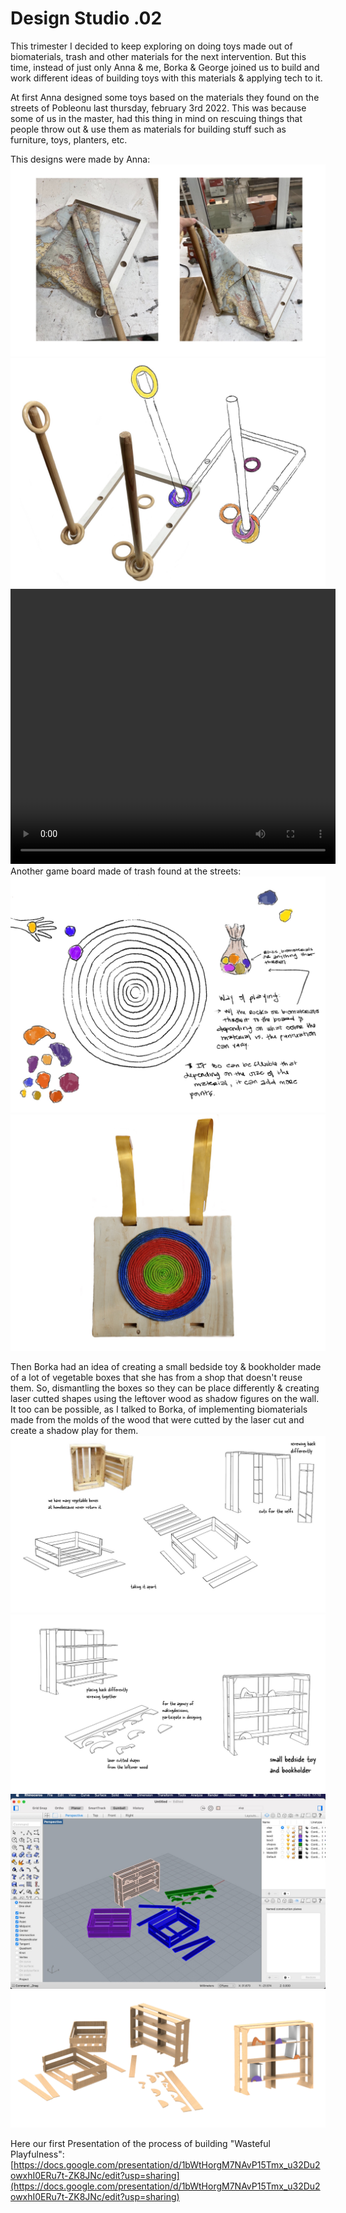 # Design Studio .02

This trimester I decided to keep exploring on doing toys made out of biomaterials, trash and other materials for the next intervention. But this time, instead of just only Anna & me, Borka & George joined us to build and work different ideas of building toys with this materials & applying tech to it.

At first Anna designed some toys based on the materials they found on the streets of Pobleonu last thursday, february 3rd 2022. This was because some of us in the master, had this thing in mind on rescuing things that people throw out & use them as materials for building stuff such as furniture, toys, planters, etc.

This designs were made by Anna:
<img src= "../../images/Trash.jpg" alt="Photo of Anna's Trash">
<img src= "../../images/Throwit.jpg" alt="Photo of Anna's game made of trash">
<video src= "../../images/IMG_7717.MOV" width="520" height="440" controls></video>
Another game board made of trash found at the streets:
<img src= "../../images/Boceto3.jpg" alt="Photo of Drawing of board game">
<img src= "../../images/Board.jpg" alt="Photo of Board game">

Then Borka had an idea of creating a small bedside toy & bookholder made of a lot of vegetable boxes that she has from a shop that doesn't reuse them. So, dismantling the boxes so they can be place differently & creating laser cutted shapes using the leftover wood as shadow figures on the wall. It too can be possible, as I talked to Borka, of implementing biomaterials made from the molds of the wood that were cutted by the laser cut and create a shadow play for them.
<img src= "../../images/Borka" alt="Photo of Borka's idea">
<img src= "../../images/Borka1" alt="Photo of Borka's idea">
<img src= "../../images/Borka2" alt="Photo of Borka's idea">
<img src= "../../images/Borkas3.png" alt="Photo of Borka's idea">

Here our first Presentation of the process of building "Wasteful Playfulness":
[https://docs.google.com/presentation/d/1bWtHorgM7NAvP15Tmx_u32Du2owxhI0ERu7t-ZK8JNc/edit?usp=sharing](https://docs.google.com/presentation/d/1bWtHorgM7NAvP15Tmx_u32Du2owxhI0ERu7t-ZK8JNc/edit?usp=sharing)
